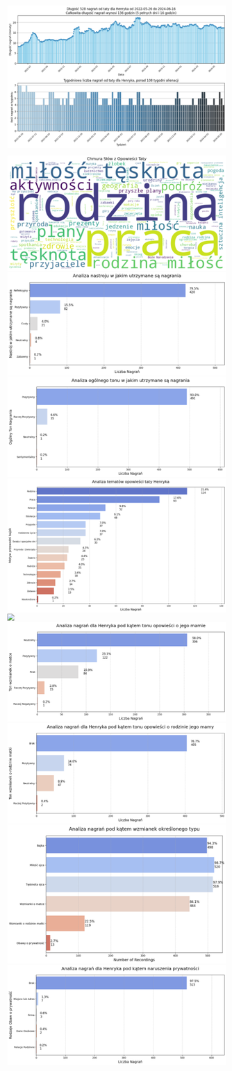 
![](@attachments/1%20analiza-ilość%20i%20czas%20trwania%20nagrań.png)

![](@attachments/2%20analiza-wordcloud.png)
![](@attachments/3%20analiza-ogólny-nastrój-nagań.png)
![](@attachments/4%20analiza-ogólny-wydźwięk-nagrań.png)
![](@attachments/5%20analiza-tematów-nagrań.png)
![](@attachments/6%20analiza-tematów-bajek.png)
![](@attachments/7%20analiza-wydźwięku-wzmianek-o-mamie.png)
![](@attachments/8%20analiza-wydźwięku-wzmianek-o-rodzinie-mamy.png)
![](@attachments/6%20analiza-obecności-typów-treści.png)
![](@attachments/8%20analiza-naruszenia-prywatnosci.png)
